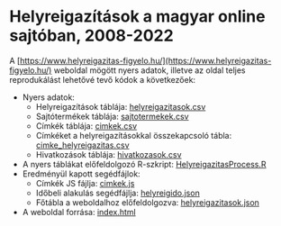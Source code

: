 # Helyreigazítások a magyar online sajtóban, 2008-2022

A [https://www.helyreigazitas-figyelo.hu/](https://www.helyreigazitas-figyelo.hu/) weboldal mögött nyers adatok, illetve az oldal teljes reprodukálást lehetővé tevő kódok a következőek:

- Nyers adatok:
  - Helyreigazítások táblája: [helyreigazitasok.csv](https://github.com/tamas-ferenci/HelyreigazitasFigyelo/blob/main/helyreigazitasok.csv)
  - Sajtótermékek táblája: [sajtotermekek.csv](https://github.com/tamas-ferenci/HelyreigazitasFigyelo/blob/main/sajtotermekek.csv)
  - Címkék táblája: [cimkek.csv](https://github.com/tamas-ferenci/HelyreigazitasFigyelo/blob/main/cimkek.csv)
  - Címkéket a helyreigazításokkal összekapcsoló tábla: [cimke_helyreigazitas.csv](https://github.com/tamas-ferenci/HelyreigazitasFigyelo/blob/main/cimke_helyreigazitas.csv)
  - Hivatkozások táblája: [hivatkozasok.csv](https://github.com/tamas-ferenci/HelyreigazitasFigyelo/blob/main/hivatkozasok.csv)
- A nyers táblákat előfeldolgozó R-szkript: [HelyreigazitasProcess.R](https://github.com/tamas-ferenci/HelyreigazitasFigyelo/blob/main/HelyreigazitasProcess.R)
- Eredményül kapott segédfájlok:
  - Címkék JS fájlja: [cimkek.js](https://github.com/tamas-ferenci/HelyreigazitasFigyelo/blob/main/cimkek.js)
  - Időbeli alakulás segédfájlja: [helyreigido.json](https://github.com/tamas-ferenci/HelyreigazitasFigyelo/blob/main/helyreigido.json)
  - Főtábla a weboldalhoz előfeldolgozva: [helyreigazitasok.json](https://github.com/tamas-ferenci/HelyreigazitasFigyelo/blob/main/helyreigazitasok.json)
- A weboldal forrása: [index.html](https://github.com/tamas-ferenci/HelyreigazitasFigyelo/blob/main/index.html)
